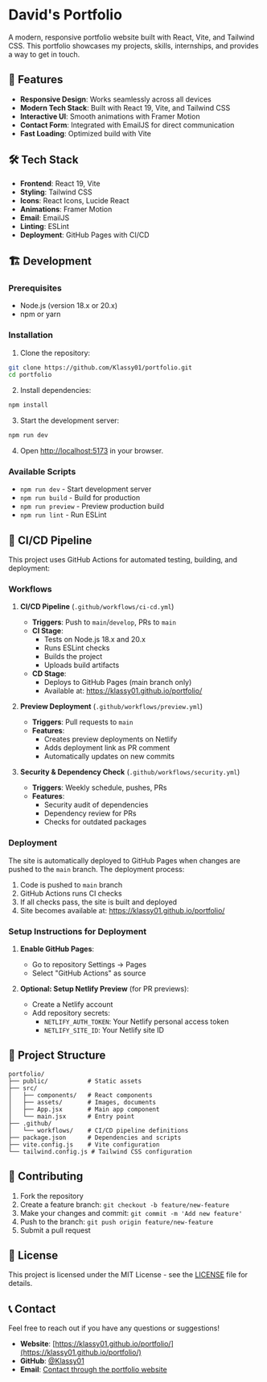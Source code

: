 # David's Portfolio

A modern, responsive portfolio website built with React, Vite, and Tailwind CSS. This portfolio showcases my projects, skills, internships, and provides a way to get in touch.

## 🚀 Features

- **Responsive Design**: Works seamlessly across all devices
- **Modern Tech Stack**: Built with React 19, Vite, and Tailwind CSS
- **Interactive UI**: Smooth animations with Framer Motion
- **Contact Form**: Integrated with EmailJS for direct communication
- **Fast Loading**: Optimized build with Vite

## 🛠️ Tech Stack

- **Frontend**: React 19, Vite
- **Styling**: Tailwind CSS
- **Icons**: React Icons, Lucide React
- **Animations**: Framer Motion
- **Email**: EmailJS
- **Linting**: ESLint
- **Deployment**: GitHub Pages with CI/CD

## 🏗️ Development

### Prerequisites
- Node.js (version 18.x or 20.x)
- npm or yarn

### Installation

1. Clone the repository:
```bash
git clone https://github.com/Klassy01/portfolio.git
cd portfolio
```

2. Install dependencies:
```bash
npm install
```

3. Start the development server:
```bash
npm run dev
```

4. Open [http://localhost:5173](http://localhost:5173) in your browser.

### Available Scripts

- `npm run dev` - Start development server
- `npm run build` - Build for production
- `npm run preview` - Preview production build
- `npm run lint` - Run ESLint

## 🚀 CI/CD Pipeline

This project uses GitHub Actions for automated testing, building, and deployment:

### Workflows

1. **CI/CD Pipeline** (`.github/workflows/ci-cd.yml`)
   - **Triggers**: Push to `main`/`develop`, PRs to `main`
   - **CI Stage**: 
     - Tests on Node.js 18.x and 20.x
     - Runs ESLint checks
     - Builds the project
     - Uploads build artifacts
   - **CD Stage**: 
     - Deploys to GitHub Pages (main branch only)
     - Available at: https://klassy01.github.io/portfolio/

2. **Preview Deployment** (`.github/workflows/preview.yml`)
   - **Triggers**: Pull requests to `main`
   - **Features**: 
     - Creates preview deployments on Netlify
     - Adds deployment link as PR comment
     - Automatically updates on new commits

3. **Security & Dependency Check** (`.github/workflows/security.yml`)
   - **Triggers**: Weekly schedule, pushes, PRs
   - **Features**: 
     - Security audit of dependencies
     - Dependency review for PRs
     - Checks for outdated packages

### Deployment

The site is automatically deployed to GitHub Pages when changes are pushed to the `main` branch. The deployment process:

1. Code is pushed to `main` branch
2. GitHub Actions runs CI checks
3. If all checks pass, the site is built and deployed
4. Site becomes available at: https://klassy01.github.io/portfolio/

### Setup Instructions for Deployment

1. **Enable GitHub Pages**:
   - Go to repository Settings → Pages
   - Select "GitHub Actions" as source

2. **Optional: Setup Netlify Preview** (for PR previews):
   - Create a Netlify account
   - Add repository secrets:
     - `NETLIFY_AUTH_TOKEN`: Your Netlify personal access token
     - `NETLIFY_SITE_ID`: Your Netlify site ID

## 📁 Project Structure

```
portfolio/
├── public/           # Static assets
├── src/
│   ├── components/   # React components
│   ├── assets/       # Images, documents
│   ├── App.jsx       # Main app component
│   └── main.jsx      # Entry point
├── .github/
│   └── workflows/    # CI/CD pipeline definitions
├── package.json      # Dependencies and scripts
├── vite.config.js    # Vite configuration
└── tailwind.config.js # Tailwind CSS configuration
```

## 🤝 Contributing

1. Fork the repository
2. Create a feature branch: `git checkout -b feature/new-feature`
3. Make your changes and commit: `git commit -m 'Add new feature'`
4. Push to the branch: `git push origin feature/new-feature`
5. Submit a pull request

## 📄 License

This project is licensed under the MIT License - see the [LICENSE](LICENSE) file for details.

## 📞 Contact

Feel free to reach out if you have any questions or suggestions!

- **Website**: [https://klassy01.github.io/portfolio/](https://klassy01.github.io/portfolio/)
- **GitHub**: [@Klassy01](https://github.com/Klassy01)
- **Email**: [Contact through the portfolio website](https://klassy01.github.io/portfolio/)

